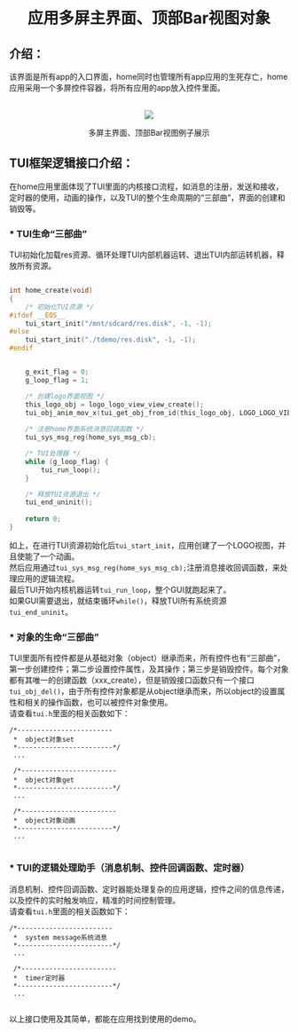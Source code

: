 <h1 align="center"> 应用多屏主界面、顶部Bar视图对象 </h1>

## 介绍：
该界面是所有app的入口界面，home同时也管理所有app应用的生死存亡，home应用采用一个多屏控件容器，将所有应用的app放入控件里面。<br><br>

<p align="center">
<img src="https://gitee.com/tuisys/image/raw/main/home.gif">
</p>
<p align="center">
多屏主界面、顶部Bar视图例子展示
</p>

## TUI框架逻辑接口介绍：
在home应用里面体现了TUI里面的内核接口流程，如消息的注册，发送和接收，定时器的使用，动画的操作，以及TUI的整个生命周期的“三部曲”，界面的创建和销毁等。

### * TUI生命“三部曲”
TUI初始化加载res资源、循环处理TUI内部机器运转、退出TUI内部运转机器，释放所有资源。
``` c

int home_create(void)
{
	/* 初始化TUI资源 */
#ifdef __EOS__
	tui_start_init("/mnt/sdcard/res.disk", -1, -1);
#else
	tui_start_init("./tdemo/res.disk", -1, -1);
#endif


	g_exit_flag = 0;
	g_loop_flag = 1;

	/* 创建logo界面视图 */
	this_logo_obj = logo_logo_view_view_create();
	tui_obj_anim_mov_x(tui_get_obj_from_id(this_logo_obj, LOGO_LOGO_VIEW_IMAGE_245), 1000, 400, 500, TUI_ANIM_PATH_EASE_OUT, yu_animation_object_anim_cb);
	
	/* 注册home界面系统消息回调函数 */
	tui_sys_msg_reg(home_sys_msg_cb);

	/* TUI处理器 */
	while (g_loop_flag) {
		tui_run_loop();
	}

	/* 释放TUI资源退出 */
	tui_end_uninit();
	
	return 0;
}
```
如上，在进行TUI资源初始化后```tui_start_init```，应用创建了一个LOGO视图，并且使能了一个动画。<br>
然后应用通过```tui_sys_msg_reg(home_sys_msg_cb);```注册消息接收回调函数，来处理应用的逻辑流程。<br>
最后TUI开始内核机器运转```tui_run_loop```，整个GUI就跑起来了。<br>
如果GUI需要退出，就结束循环```while()```，释放TUI所有系统资源```tui_end_uninit```。

### * 对象的生命“三部曲”
TUI里面所有控件都是从基础对象（object）继承而来，所有控件也有“三部曲”，第一步创建控件；第二步设置控件属性，及其操作；第三步是销毁控件。每个对象都有其唯一的创建函数（xxx_create），但是销毁接口函数只有一个接口```tui_obj_del()```，由于所有控件对象都是从object继承而来，所以object的设置属性和相关的操作函数，也可以被控件对象使用。<br>
请查看```tui.h```里面的相关函数如下：
```
/*------------------------
 *  object对象set
 *------------------------*/
 ...
 
 /*------------------------
 *  object对象get
 *------------------------*/
 ...
 
 /*------------------------
 *  object对象动画
 *------------------------*/
 ...
 
```

### * TUI的逻辑处理助手（消息机制、控件回调函数、定时器）
消息机制、控件回调函数、定时器能处理复杂的应用逻辑，控件之间的信息传递，以及控件的实时触发响应，精准的时间控制管理。<br>
请查看```tui.h```里面的相关函数如下：
```
/*------------------------
 *  system message系统消息
 *------------------------*/
 ...
 
 /*------------------------
 *  timer定时器
 *------------------------*/
 ...
 
```
以上接口使用及其简单，都能在应用找到使用的demo。



